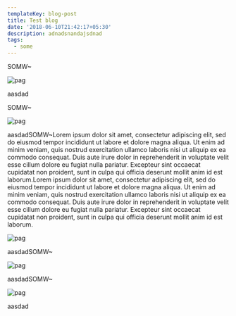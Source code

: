 ```yaml
---
templateKey: blog-post
title: Test blog
date: '2018-06-10T21:42:17+05:30'
description: adnadsnandajsdnad
tags:
  - some
---
```

SOMW~

![pag](/img/screenshot-2018-4-30-plagiarism-checker-a-free-online-plagiarism-detector.png)

aasdad

SOMW~

![pag](/img/screenshot-2018-4-30-plagiarism-checker-a-free-online-plagiarism-detector.png)

aasdadSOMW~Lorem ipsum dolor sit amet, consectetur adipiscing elit, sed do eiusmod tempor incididunt ut labore et dolore magna aliqua. Ut enim ad minim veniam, quis nostrud exercitation ullamco laboris nisi ut aliquip ex ea commodo consequat. Duis aute irure dolor in reprehenderit in voluptate velit esse cillum dolore eu fugiat nulla pariatur. Excepteur sint occaecat cupidatat non proident, sunt in culpa qui officia deserunt mollit anim id est laborum.Lorem ipsum dolor sit amet, consectetur adipiscing elit, sed do eiusmod tempor incididunt ut labore et dolore magna aliqua. Ut enim ad minim veniam, quis nostrud exercitation ullamco laboris nisi ut aliquip ex ea commodo consequat. Duis aute irure dolor in reprehenderit in voluptate velit esse cillum dolore eu fugiat nulla pariatur. Excepteur sint occaecat cupidatat non proident, sunt in culpa qui officia deserunt mollit anim id est laborum.

![pag](/img/screenshot-2018-4-30-plagiarism-checker-a-free-online-plagiarism-detector.png)

aasdadSOMW~

![pag](/img/screenshot-2018-4-30-plagiarism-checker-a-free-online-plagiarism-detector.png)

aasdadSOMW~

![pag](/img/screenshot-2018-4-30-plagiarism-checker-a-free-online-plagiarism-detector.png)

aasdad
